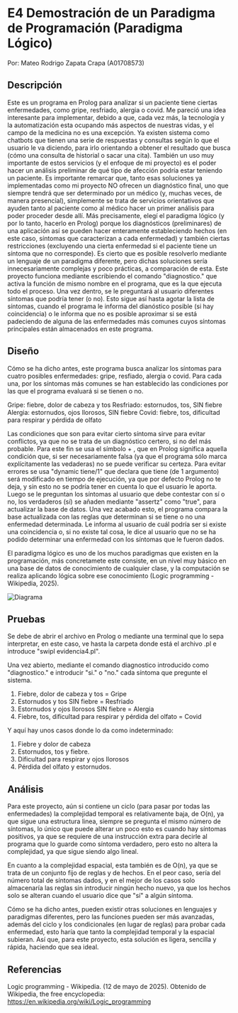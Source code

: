 # E4 Demostración de un Paradigma de Programación (Paradigma Lógico)

Por: Mateo Rodrigo Zapata Crapa (A01708573)

## Descripción

Este es un programa en Prolog para analizar si un paciente tiene ciertas enfermedades, como gripe, resfriado, alergia o covid. 
Me pareció una idea interesante para implementar, debido a que, cada vez más, la tecnología y la automatización esta ocupando más aspectos de nuestras vidas, y el campo de la medicina no es una excepción. Ya existen sistema como chatbots que tienen una serie de respuestas y consultas según lo que el usuario le va diciendo, para irlo orientando a obtener el resultado que busca (cómo una consulta de historial o sacar una cita).
También un uso muy importante de estos servicios (y el enfoque de mi proyecto) es el poder hacer un análisis preliminar de qué tipo de afección podría estar teniendo un paciente. 
Es importante remarcar que, tanto esas soluciones ya implementadas como mi proyecto NO ofrecen un diagnóstico final, uno que siempre tendrá que ser determinado por un médico (y, muchas veces, de manera presencial), simplemente se trata de servicios orientativos que ayuden tanto al paciente como al médico hacer un primer análisis para poder proceder desde allí.
Más precisamente, elegí el paradigma lógico (y por lo tanto, hacerlo en Prolog) porque los diagnósticos (preliminares) de una aplicación así se pueden hacer enteramente estableciendo hechos (en este caso, síntomas que caracterizan a cada enfermedad) y también ciertas restricciones (excluyendo una cierta enfermedad si el paciente tiene un síntoma que no corresponde). Es cierto que es posible resolverlo mediante un lenguaje de un paradigma diferente, pero dichas soluciones sería innecesariamente complejas y poco prácticas, a comparación de esta.
Este proyecto funciona mediante escribiendo el comando "diagnostico." que activa la función de mismo nombre en el programa, que es la que ejecuta todo el proceso. Una vez dentro, se le preguntará al usuario diferentes síntomas que podría tener (o no). Esto sigue así hasta agotar la lista de síntomas, cuando el programa le informa del dianóstico posible (si hay coincidencia) o le informa que no es posible aproximar si se está padeciendo de alguna de las enfermedades más comunes cuyos síntomas principales están almacenados en este programa.

## Diseño

Cómo se ha dicho antes, este programa busca analizar los síntomas para cuatro posibles enfermedades: gripe, resfiado, alergia o covid. Para cada una, por los síntomas más comunes se han establecido las condiciones por las que el programa evaluará si se tienen o no.

Gripe: fiebre, dolor de cabeza y tos
Resfriado: estornudos, tos, SIN fiebre 
Alergia: estornudos, ojos llorosos, SIN fiebre
Covid: fiebre, tos, dificultad para respirar y pérdida de olfato

Las condiciones que son para evitar cierto síntoma sirve para evitar conflictos, ya que no se trata de un diagnóstico certero, si no del más probable. Para este fin se usa el símbolo \+ , que en Prolog significa aquella condición que, si ser necesariamente falsa (ya que el programa sólo marca explícitamente las vedaderas) no se puede verificar su certeza.
Para evitar errores se usa "dynamic tiene/1" que declara que tiene (de 1 argumento) será modificado en tiempo de ejecución, ya que por defecto Prolog no te deja, y sin esto no se podría tener en cuenta lo que el usuario le aporta.
Luego se le preguntan los síntomas al usuario que debe contestar con sí o no, los verdaderos (sí) se añaden mediante "assertz" como "true", para actualizar la base de datos.
Una vez acabado esto, el programa compara la base actualizada con las reglas que determinan si se tiene o no una enfermedad determinada. Le informa al usuario de cuál podría ser si existe una coincidencia o, si no existe tal cosa, le dice al usuario que no se ha podido determinar una enfermedad con los síntomas que le fueron dados.

El paradigma lógico es uno de los muchos paradigmas que existen en la programación, más concretamete este consiste, en un nivel muy básico en una base de datos de conocimiento de cualquier clase, y la computación se realiza aplicando lógica sobre ese conocimiento (Logic programming - Wikipedia, 2025).

![Diagrama](Paradigma_diseño.png)

## Pruebas
Se debe de abrir el archivo en Prolog o mediante una terminal que lo sepa interpretar, en este caso, ve hasta la carpeta donde está el archivo .pl e introduce "swipl evidencia4.pl".

Una vez abierto, mediante el comando diagnostico introducido como "diagnostico." e introducir "si." o "no." cada síntoma que pregunte el sistema.

1. Fiebre, dolor de cabeza y tos = Gripe
2. Estornudos y tos SIN fiebre = Resfriado
3. Estornudos y ojos llorosos SIN fiebre = Alergia
4. Fiebre, tos, dificultad para respirar y pérdida del olfato = Covid

Y aquí hay unos casos donde lo da como indeterminado:

1. Fiebre y dolor de cabeza
2. Estornudos, tos y fiebre.
3. Dificultad para respirar y ojos llorosos
4. Pérdida del olfato y estornudos.

## Análisis

Para este proyecto, aún si contiene un ciclo (para pasar por todas las enfermedades) la complejidad temporal es relativamente baja, de O(n), ya que sigue una estructura linea, siempre se pregunta el mismo número de síntomas, lo único que puede alterar un poco esto es cuando hay síntomas positivos, ya que se requiere de una instrucción extra para decirle al programa que lo guarde como síntoma verdadero, pero esto no altera la complejidad, ya que sigue siendo algo lineal.

En cuanto a la complejidad espacial, esta también es de O(n), ya que se trata de un conjunto fijo de reglas y de hechos. En el peor caso, sería del número total de síntomas dados, y en el mejor de los casos solo almacenaría las reglas sin introducir ningún hecho nuevo, ya que los hechos solo se alteran cuando el usuario dice que "sí" a algún síntoma.

Cómo se ha dicho antes, pueden existir otras soluciones en lenguajes y paradigmas diferentes, pero las funciones pueden ser más avanzadas, además del ciclo y los condicionales (en lugar de reglas) para probar cada enfermedad, esto haría que tanto la complejidad temporal y la espacial subieran. Así que, para este proyecto, esta solución es ligera, sencilla y rápida, haciendo que sea ideal.

## Referencias
Logic programming - Wikipedia. (12 de mayo de 2025). Obtenido de Wikipedia, the free encyclopedia: https://en.wikipedia.org/wiki/Logic_programming

